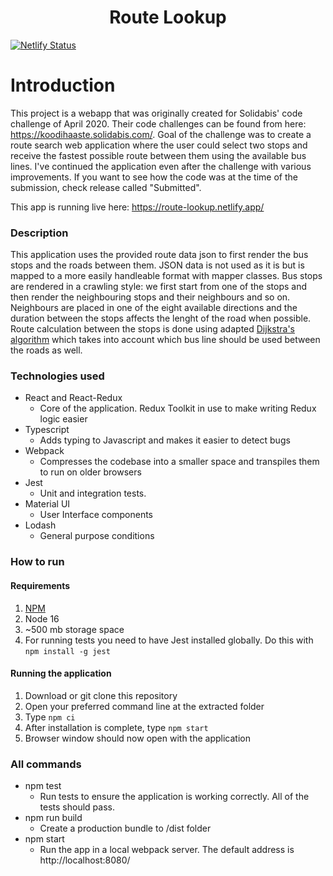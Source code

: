 <div align="center">
  <h1>Route Lookup</h1>
</div>

[![Netlify Status](https://api.netlify.com/api/v1/badges/f81dae2a-f3d2-46eb-b1d7-69071ee19a4c/deploy-status)](https://app.netlify.com/sites/route-lookup/deploys)

# Introduction

This project is a webapp that was originally created for Solidabis' code challenge of April 2020. Their code challenges can be found from here: https://koodihaaste.solidabis.com/. Goal of the challenge was to create a route search web application where the user could select two stops and receive the fastest possible route between them using the available bus lines. I've continued the application even after the challenge with various improvements. If you want to see how the code was at the time of the submission, check release called "Submitted".

This app is running live here: https://route-lookup.netlify.app/

### Description

This application uses the provided route data json to first render the bus stops and the roads between them. JSON data is not used as it is but is mapped to a more easily handleable format with mapper classes. Bus stops are rendered in a crawling style: we first start from one of the stops and then render the neighbouring stops and their neighbours and so on. Neighbours are placed in one of the eight available directions and the duration between the stops affects the lenght of the road when possible. Route calculation between the stops is done using adapted [Dijkstra's algorithm](https://en.wikipedia.org/wiki/Dijkstra%27s_algorithm) which takes into account which bus line should be used between the roads as well.

### Technologies used

- React and React-Redux
  - Core of the application. Redux Toolkit in use to make writing Redux logic easier
- Typescript
  - Adds typing to Javascript and makes it easier to detect bugs
- Webpack
  - Compresses the codebase into a smaller space and transpiles them to run on older browsers
- Jest
  - Unit and integration tests. 
- Material UI
  - User Interface components
- Lodash
  - General purpose conditions

### How to run

#### Requirements

1. <a href="https://docs.npmjs.com/downloading-and-installing-node-js-and-npm">NPM</a>
3. Node 16
2. ~500 mb storage space
3. For running tests you need to have Jest installed globally. Do this with `npm install -g jest`

#### Running the application

1. Download or git clone this repository
2. Open your preferred command line at the extracted folder
3. Type `npm ci`
4. After installation is complete, type `npm start`
5. Browser window should now open with the application

### All commands

- npm test
  - Run tests to ensure the application is working correctly. All of the tests should pass.
- npm run build
  - Create a production bundle to /dist folder
- npm start
  - Run the app in a local webpack server. The default address is http://localhost:8080/